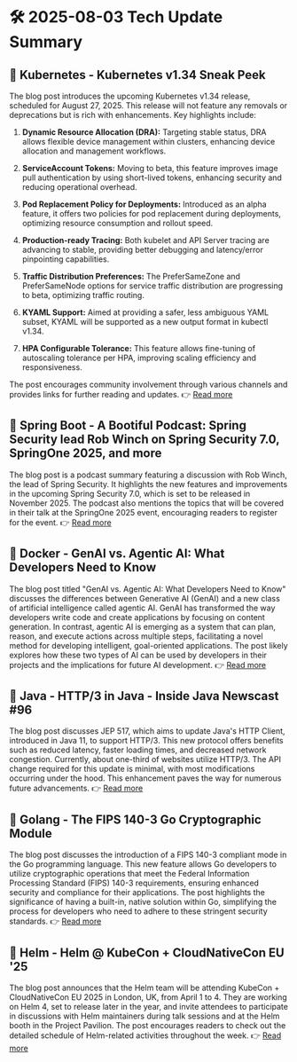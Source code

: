 # 🛠️ 2025-08-03 Tech Update Summary

## 🔹 Kubernetes - Kubernetes v1.34 Sneak Peek
The blog post introduces the upcoming Kubernetes v1.34 release, scheduled for August 27, 2025. This release will not feature any removals or deprecations but is rich with enhancements. Key highlights include:

1. **Dynamic Resource Allocation (DRA):** Targeting stable status, DRA allows flexible device management within clusters, enhancing device allocation and management workflows.
   
2. **ServiceAccount Tokens:** Moving to beta, this feature improves image pull authentication by using short-lived tokens, enhancing security and reducing operational overhead.

3. **Pod Replacement Policy for Deployments:** Introduced as an alpha feature, it offers two policies for pod replacement during deployments, optimizing resource consumption and rollout speed.

4. **Production-ready Tracing:** Both kubelet and API Server tracing are advancing to stable, providing better debugging and latency/error pinpointing capabilities.

5. **Traffic Distribution Preferences:** The PreferSameZone and PreferSameNode options for service traffic distribution are progressing to beta, optimizing traffic routing.

6. **KYAML Support:** Aimed at providing a safer, less ambiguous YAML subset, KYAML will be supported as a new output format in kubectl v1.34.

7. **HPA Configurable Tolerance:** This feature allows fine-tuning of autoscaling tolerance per HPA, improving scaling efficiency and responsiveness.

The post encourages community involvement through various channels and provides links for further reading and updates.
👉 [Read more](https://kubernetes.io/blog/2025/07/28/kubernetes-v1-34-sneak-peek/)

## 🔹 Spring Boot - A Bootiful Podcast: Spring Security lead Rob Winch on Spring Security 7.0, SpringOne 2025, and more
The blog post is a podcast summary featuring a discussion with Rob Winch, the lead of Spring Security. It highlights the new features and improvements in the upcoming Spring Security 7.0, which is set to be released in November 2025. The podcast also mentions the topics that will be covered in their talk at the SpringOne 2025 event, encouraging readers to register for the event.
👉 [Read more](https://spring.io/blog/2025/07/31/a-bootiful-podcast-rob-winch)

## 🔹 Docker - GenAI vs. Agentic AI: What Developers Need to Know
The blog post titled "GenAI vs. Agentic AI: What Developers Need to Know" discusses the differences between Generative AI (GenAI) and a new class of artificial intelligence called agentic AI. GenAI has transformed the way developers write code and create applications by focusing on content generation. In contrast, agentic AI is emerging as a system that can plan, reason, and execute actions across multiple steps, facilitating a novel method for developing intelligent, goal-oriented applications. The post likely explores how these two types of AI can be used by developers in their projects and the implications for future AI development.
👉 [Read more](https://www.docker.com/blog/genai-vs-agentic-ai/)

## 🔹 Java - HTTP/3 in Java - Inside Java Newscast #96
The blog post discusses JEP 517, which aims to update Java's HTTP Client, introduced in Java 11, to support HTTP/3. This new protocol offers benefits such as reduced latency, faster loading times, and decreased network congestion. Currently, about one-third of websites utilize HTTP/3. The API change required for this update is minimal, with most modifications occurring under the hood. This enhancement paves the way for numerous future advancements.
👉 [Read more](https://inside.java/2025/07/31/newscast-96/)

## 🔹 Golang - The FIPS 140-3 Go Cryptographic Module
The blog post discusses the introduction of a FIPS 140-3 compliant mode in the Go programming language. This new feature allows Go developers to utilize cryptographic operations that meet the Federal Information Processing Standard (FIPS) 140-3 requirements, ensuring enhanced security and compliance for their applications. The post highlights the significance of having a built-in, native solution within Go, simplifying the process for developers who need to adhere to these stringent security standards.
👉 [Read more](https://go.dev/blog/fips140)

## 🔹 Helm - Helm @ KubeCon + CloudNativeCon EU '25
The blog post announces that the Helm team will be attending KubeCon + CloudNativeCon EU 2025 in London, UK, from April 1 to 4. They are working on Helm 4, set to release later in the year, and invite attendees to participate in discussions with Helm maintainers during talk sessions and at the Helm booth in the Project Pavilion. The post encourages readers to check out the detailed schedule of Helm-related activities throughout the week.
👉 [Read more](https://helm.sh/blog/helm-at-kubecon-eu-25/)

